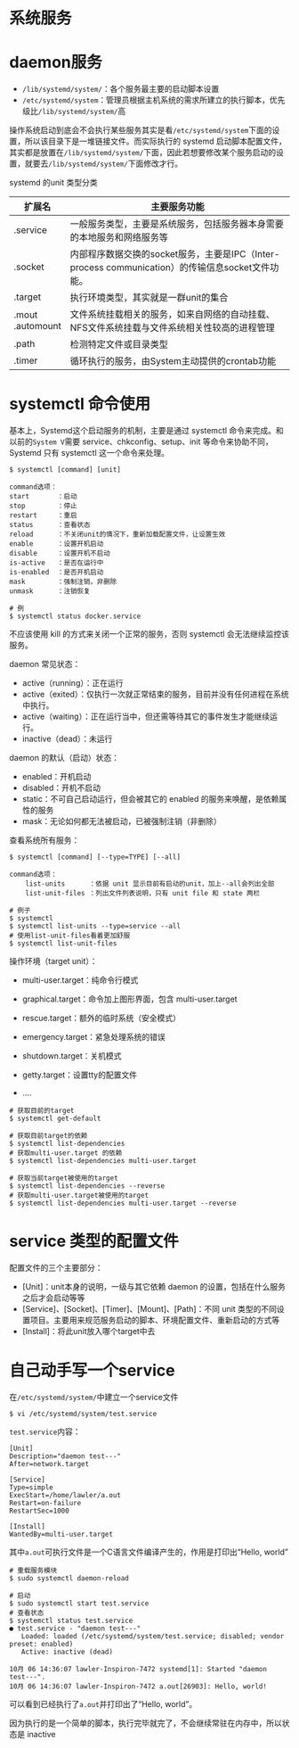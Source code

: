 # 系统服务

# daemon服务

+   `/lib/systemd/system/`：各个服务最主要的启动脚本设置
+   `/etc/systemd/system`：管理员根据主机系统的需求所建立的执行脚本，优先级比`/lib/systemd/system/`高

操作系统启动到底会不会执行某些服务其实是看`/etc/systemd/system`下面的设置，所以该目录下是一堆链接文件。而实际执行的 systemd 启动脚本配置文件，其实都是放置在`/lib/systemd/system/`下面，因此若想要修改某个服务启动的设置，就要去`/lib/systemd/system/`下面修改才行。

systemd 的unit 类型分类

| 扩展名     | 主要服务功能                                                 |
| ---------- | ------------------------------------------------------------ |
| .service   | 一般服务类型，主要是系统服务，包括服务器本身需要的本地服务和网络服务等 |
| .socket    | 内部程序数据交换的socket服务，主要是IPC（Inter-process communication）的传输信息socket文件功能。 |
| .target    | 执行环境类型，其实就是一群unit的集合 |
| .mout<br>.automount | 文件系统挂载相关的服务，如来自网络的自动挂载、NFS文件系统挂载与文件系统相关性较高的进程管理 |
| .path | 检测特定文件或目录类型 |
| .timer | 循环执行的服务，由System主动提供的crontab功能 |

# systemctl 命令使用

基本上，Systemd这个启动服务的机制，主要是通过 systemctl 命令来完成。和以前的`System V`需要 service、chkconfig、setup、init 等命令来协助不同，Systemd 只有 systemctl 这一个命令来处理。

```shell
$ systemctl [command] [unit]

command选项：
start		：启动
stop		：停止
restart		：重启
status		：查看状态
reload		：不关闭unit的情况下，重新加载配置文件，让设置生效
enable		：设置开机启动
disable		：设置开机不启动
is-active	：是否在运行中
is-enabled	：是否开机启动
mask		：强制注销，非删除
unmask		：注销恢复

# 例
$ systemctl status docker.service
```

不应该使用 kill 的方式来关闭一个正常的服务，否则 systemctl 会无法继续监控该服务。

daemon 常见状态：

+   active（running）：正在运行
+   active（exited）：仅执行一次就正常结束的服务，目前并没有任何进程在系统中执行。
+   active（waiting）：正在运行当中，但还需等待其它的事件发生才能继续运行。
+   inactive（dead）：未运行

daemon 的默认（启动）状态：

+   enabled：开机启动
+   disabled：开机不启动
+   static：不可自己启动运行，但会被其它的 enabled 的服务来唤醒，是依赖属性的服务
+   mask：无论如何都无法被启动，已被强制注销（非删除）

查看系统所有服务：

```shell
$ systemctl [command] [--type=TYPE] [--all]

command选项：
	list-units		：依据 unit 显示目前有启动的unit，加上--all会列出全部
	list-unit-files	：列出文件列表说明，只有 unit file 和 state 两栏
	
# 例子
$ systemctl
$ systemctl list-units --type=service --all
# 使用list-unit-files看着更加舒服
$ systemctl list-unit-files
```

操作环境（target unit）：

+   multi-user.target：纯命令行模式

+   graphical.target：命令加上图形界面，包含 multi-user.target
+   rescue.target：额外的临时系统（安全模式）
+   emergency.target：紧急处理系统的错误
+   shutdown.target：关机模式
+   getty.target：设置tty的配置文件

+   ....

```shell
# 获取目前的target
$ systemctl get-default

# 获取目前target的依赖
$ systemctl list-dependencies
# 获取multi-user.target 的依赖
$ systemctl list-dependencies multi-user.target

# 获取当前target被使用的target
$ systemctl list-dependencies --reverse
# 获取multi-user.target被使用的target
$ systemctl list-dependencies multi-user.target --reverse
```

# service 类型的配置文件

配置文件的三个主要部分：

+   [Unit]：unit本身的说明，一级与其它依赖 daemon 的设置，包括在什么服务之后才会启动等等
+   [Service]、[Socket]、[Timer]、[Mount]、[Path]：不同 unit 类型的不同设置项目。主要用来规范服务启动的脚本、环境配置文件、重新启动的方式等
+   [Install]：将此unit放入哪个target中去



# 自己动手写一个service

在`/etc/systemd/system/`中建立一个service文件

```shell
$ vi /etc/systemd/system/test.service
```

`test.service`内容：

```shell
[Unit]
Description="daemon test---"
After=network.target

[Service]
Type=simple
ExecStart=/home/lawler/a.out
Restart=on-failure
RestartSec=1000

[Install]
WantedBy=multi-user.target
```

其中`a.out`可执行文件是一个C语言文件编译产生的，作用是打印出“Hello, world”

```shell
# 重载服务模块
$ sudo systemctl daemon-reload

# 启动
$ sudo systemctl start test.service
# 查看状态
$ systemctl status test.service 
● test.service - "daemon test---"
   Loaded: loaded (/etc/systemd/system/test.service; disabled; vendor preset: enabled)
   Active: inactive (dead)

10月 06 14:36:07 lawler-Inspiron-7472 systemd[1]: Started "daemon test---".
10月 06 14:36:07 lawler-Inspiron-7472 a.out[26903]: Hello, world!
```

可以看到已经执行了`a.out`并打印出了“Hello, world”。

因为执行的是一个简单的脚本，执行完毕就完了，不会继续常驻在内存中，所以状态是 inactive